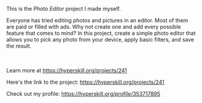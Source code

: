 This is the *Photo Editor* project I made myself.


<p>Everyone has tried editing photos and pictures in an editor. Most of them are paid or filled with ads. Why not create one and add every possible feature that comes to mind? In this project, create a simple photo editor that allows you to pick any photo from your device, apply basic filters, and save the result.</p><br/><br/>Learn more at <a href="https://hyperskill.org/projects/241?utm_source=ide&utm_medium=ide&utm_campaign=ide&utm_content=project-card">https://hyperskill.org/projects/241</a>

Here's the link to the project: https://hyperskill.org/projects/241

Check out my profile: https://hyperskill.org/profile/353717895